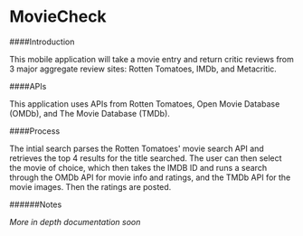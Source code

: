 MovieCheck
==========
####Introduction

This mobile application will take a movie entry and return critic reviews from 3 major aggregate review sites: Rotten Tomatoes, IMDb, and Metacritic.

####APIs

This application uses APIs from Rotten Tomatoes, Open Movie Database (OMDb), and The Movie Database (TMDb).

####Process

The intial search parses the Rotten Tomatoes' movie search API and retrieves the top 4 results for the title searched. The user can then select the movie of choice, which then takes the IMDB ID and runs a search through the OMDb API for movie info and ratings, and the TMDb API for the movie images. Then the ratings are posted.

######Notes

*More in depth documentation soon*
